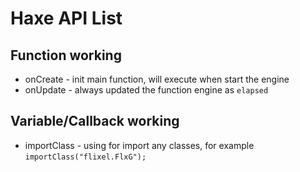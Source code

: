 # Haxe API List
## Function working
* onCreate - init main function, will execute when start the engine
* onUpdate - always updated the function engine as `elapsed`
## Variable/Callback working
* importClass - using for import any classes, for example `importClass("flixel.FlxG");`